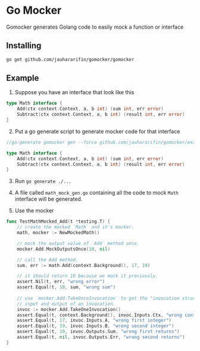 # Go Mocker

Gomocker generates Golang code to easily mock a function or interface

## Installing

```bash
go get github.com/jauhararifin/gomocker/gomocker
```

## Example

1. Suppose you have an interface that look like this

```go
type Math interface {
	Add(ctx context.Context, a, b int) (sum int, err error)
	Subtract(ctx context.Context, a, b int) (result int, err error)
}
```

2. Put a go generate script to generate mocker code for that interface
```go
//go:generate gomocker gen --force github.com/jauhararifin/gomocker/examples:Math

type Math interface {
	Add(ctx context.Context, a, b int) (sum int, err error)
	Subtract(ctx context.Context, a, b int) (result int, err error)
}
```

3. Run `go generate ./...`

4. A file called `math_mock_gen.go` containing all the code to mock `Math` interface will be generated.

5. Use the mocker

```go
func TestMathMocked_Add(t *testing.T) {
	// create the mocked `Math` and it's mocker.
	math, mocker := NewMockedMath()

	// mock the output value of `Add` method once.
	mocker.Add.MockOutputsOnce(10, nil)

	// call the Add method. 
	sum, err := math.Add(context.Background(), 17, 19)

	// it should return 10 because we mock it previously.
	assert.Nil(t, err, "wrong error")
	assert.Equal(t, 10, sum, "wrong sum")
	
	// use `mocker.Add.TakeOnceInvocation` to get the "invocation struct". The "invocation struct" contains all the
	// input and output of an invocation.
	invoc := mocker.Add.TakeOneInvocation()
	assert.Equal(t, context.Background(), invoc.Inputs.Ctx, "wrong context")
	assert.Equal(t, 17, invoc.Inputs.A, "wrong first integer")
	assert.Equal(t, 19, invoc.Inputs.B, "wrong second integer")
	assert.Equal(t, 10, invoc.Outputs.Sum, "wrong first returns")
	assert.Equal(t, nil, invoc.Outputs.Err, "wrong second returns")
}
```
